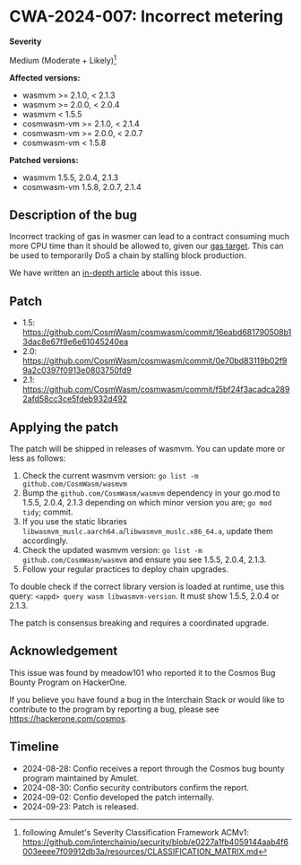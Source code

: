 # CWA-2024-007: Incorrect metering

**Severity**

Medium (Moderate + Likely)[^1]

**Affected versions:**

- wasmvm >= 2.1.0, < 2.1.3
- wasmvm >= 2.0.0, < 2.0.4
- wasmvm < 1.5.5
- cosmwasm-vm >= 2.1.0, < 2.1.4
- cosmwasm-vm >= 2.0.0, < 2.0.7
- cosmwasm-vm < 1.5.8

**Patched versions:**

- wasmvm 1.5.5, 2.0.4, 2.1.3
- cosmwasm-vm 1.5.8, 2.0.7, 2.1.4

## Description of the bug

Incorrect tracking of gas in wasmer can lead to a contract consuming much more CPU time than it should be allowed to,
given our [gas target](https://github.com/CosmWasm/cosmwasm/blob/e50490c4199a234200a497219b27f071c3409f58/docs/GAS.md#cosmwasm-gas-pricing).
This can be used to temporarily DoS a chain by stalling block production.

We have written an [in-depth article](https://medium.com/cosmwasm/metering-is-hard-cosmwasm-security-issues-explained-a797511cd54e) about this issue.

## Patch

- 1.5: https://github.com/CosmWasm/cosmwasm/commit/16eabd681790508b13dac8e67f9e6e61045240ea
- 2.0: https://github.com/CosmWasm/cosmwasm/commit/0e70bd83119b02f99a2c0397f0913e0803750fd9
- 2.1: https://github.com/CosmWasm/cosmwasm/commit/f5bf24f3acadca2892afd58cc3ce5fdeb932d492

## Applying the patch

The patch will be shipped in releases of wasmvm. You can update more or less as follows:

1. Check the current wasmvm version: `go list -m github.com/CosmWasm/wasmvm`
2. Bump the `github.com/CosmWasm/wasmvm` dependency in your go.mod to 1.5.5, 2.0.4, 2.1.3 depending on which minor version you are; `go mod tidy`; commit.
3. If you use the static libraries `libwasmvm_muslc.aarch64.a`/`libwasmvm_muslc.x86_64.a`, update them accordingly.
4. Check the updated wasmvm version: `go list -m github.com/CosmWasm/wasmvm` and ensure you see 1.5.5, 2.0.4, 2.1.3.
5. Follow your regular practices to deploy chain upgrades.

To double check if the correct library version is loaded at runtime, use this query:
`<appd> query wasm libwasmvm-version`. It must show 1.5.5, 2.0.4 or 2.1.3.

The patch is consensus breaking and requires a coordinated upgrade.

## Acknowledgement

This issue was found by meadow101 who reported it to the Cosmos Bug Bounty Program on HackerOne.

If you believe you have found a bug in the Interchain Stack or would like to contribute to the
program by reporting a bug, please see <https://hackerone.com/cosmos>.

## Timeline

- 2024-08-28: Confio receives a report through the Cosmos bug bounty program maintained by Amulet.
- 2024-08-30: Confio security contributors confirm the report.
- 2024-09-02: Confio developed the patch internally.
- 2024-09-23: Patch is released.

[^1]: following Amulet's Severity Classification Framework ACMv1: https://github.com/interchainio/security/blob/e0227a1fb4059144aab4f6003eeee7f09912db3a/resources/CLASSIFICATION_MATRIX.md
